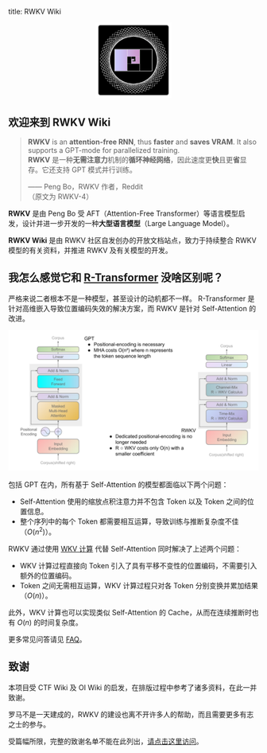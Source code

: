 title: RWKV Wiki

<center><img src="img/huge_logo.png" alt="RWKV" width="30%" /></center>

## 欢迎来到 **RWKV Wiki**

> **RWKV** is an **attention-free RNN**, thus **faster** and **saves VRAM**. It also supports a GPT-mode for parallelized training.  
> **RWKV** 是一种**无需注意力**机制的**循环神经网络**，因此速度更**快**且更**省**显存。它还支持 GPT 模式并行训练。
> 
> —— Peng Bo，RWKV 作者，Reddit  
> （原文为 RWKV-4）

**RWKV** 是由 Peng Bo 受 AFT（Attention-Free Transformer）等语言模型启发，设计并进一步开发的一种**大型语言模型**（Large Language Model）。

**RWKV Wiki** 是由 RWKV 社区自发创办的开放文档站点，致力于持续整合 RWKV 模型的有关资料，并推进 RWKV 及有关模型的开发。

## 我怎么感觉它和 [R-Transformer](https://arxiv.org/abs/1907.05572) 没啥区别呢？

严格来说二者根本不是一种模型，甚至设计的动机都不一样。 R-Transformer 是针对高维嵌入导致位置编码失效的解决方案，而 RWKV 是针对 Self-Attention 的改进。

![GPT versus RWKV](img/GPT_versus_RWKV.svg)

包括 GPT 在内，所有基于 Self-Attention 的模型都面临以下两个问题：

* Self-Attention 使用的缩放点积注意力并不包含 Token 以及 Token 之间的位置信息。
* 整个序列中的每个 Token 都需要相互运算，导致训练与推断复杂度不佳（$O(n^2)$）。

RWKV 通过使用 [WKV 计算](model/wkv.md) 代替 Self-Attention 同时解决了上述两个问题：

* WKV 计算过程直接向 Token 引入了具有平移不变性的位置编码，不需要引入额外的位置编码。
* Token 之间无需相互运算，WKV 计算过程只对各 Token 分别变换并累加结果（$O(n)$）。

此外，WKV 计算也可以实现类似 Self-Attention 的 Cache，从而在连续推断时也有 $O(n)$ 的时间复杂度。

更多常见问答请见 [FAQ](intro/faq.md)。

## 致谢

本项目受 CTF Wiki 及 OI Wiki 的启发，在排版过程中参考了诸多资料，在此一并致谢。

罗马不是一天建成的，RWKV 的建设也离不开许多人的帮助，而且需要更多有志之士的参与。

受篇幅所限，完整的致谢名单不能在此列出，[请点击这里访问](intro/thanks.md)。
